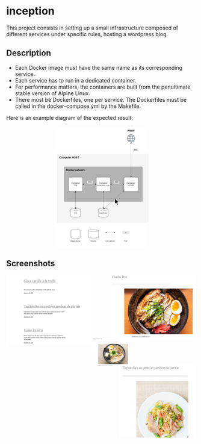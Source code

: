 # inception
This project consists in setting up a small infrastructure composed of different
services under specific rules, hosting a wordpress blog.

## Description
* Each Docker image must have the same name as its corresponding service.
* Each service has to run in a dedicated container.
* For performance matters, the containers are built from the penultimate stable
version of Alpine Linux.
* There must be Dockerfiles, one per service. The Dockerfiles must be called in the docker-compose.yml by the Makefile.

Here is an example diagram of the expected result:
<br />
<p align="center">
  <img src="/screenshots/diagram.png" width="50%" />
</p>

## Screenshots
<p align="center">
  <img align="left" src="/screenshots/postlist.png" width="45%" />
  <img align="right" src="/screenshots/chashudon.png" width="45%" />
  <img align="left" src="/screenshots/ramen.png" width="20%" />
  <img align="right" src="/screenshots/tagliatelles.png" width="40%" />
</p>
